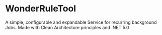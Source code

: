 # WonderRuleTool
A simple, configurable and expandable Service for recurring background Jobs. Made with Clean Architecture principles and .NET 5.0
